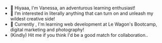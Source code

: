 - 👋 Hiyaaa, I'm Vanessa, an adventurous learning enthusiast!
- 👀 I’m interested in literally anything that can turn on and unleash my wildest creative side!
- 🌱 Currently , I'm learning web development at Le Wagon's Bootcamp, digital marketing and photography!
- (Kindly) Hit me if you think I'd be a good match for collaboration..

<!---
vfigaro22/vfigaro22 is a ✨ special ✨ repository because its `README.md` (this file) appears on your GitHub profile.
You can click the Preview link to take a look at your changes.
--->
